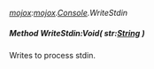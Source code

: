 _[mojox](../../modules/mojox/mojox-module.md):[mojox](../../modules/mojox/mojox-module.md).[Console](../../modules/mojox/mojox-console.md).WriteStdin_
##### Method WriteStdin:Void( str:[String](../../modules/wonkey/wonkey-types-string.md) )
Writes to process stdin.
